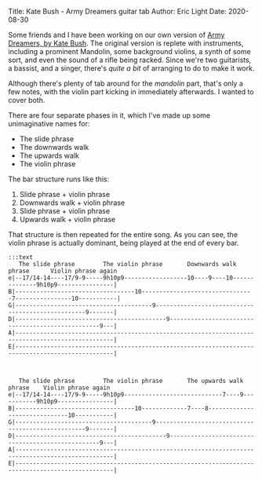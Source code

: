 Title: Kate Bush - Army Dreamers guitar tab
Author: Eric Light
Date: 2020-08-30

Some friends and I have been working on our own version of [Army Dreamers, by Kate Bush](https://www.youtube.com/watch?v=QOZDKlpybZE).  The original version is replete with instruments, including a prominent Mandolin, some background violins, a synth of some sort, and even the sound of a rifle being racked.  Since we're two guitarists, a bassist, and a singer, there's _quite a bit_ of arranging to do to make it work.

Although there's plenty of tab around for the _mandolin_ part, that's only a few notes, with the violin part kicking in immediately afterwards.  I wanted to cover both.

There are four separate phases in it, which I've made up some unimaginative names for:

 - The slide phrase
 - The downwards walk
 - The upwards walk
 - The violin phrase

The bar structure runs like this:

1. Slide phrase + violin phrase
1. Downwards walk + violin phrase
1. Slide phrase + violin phrase
1. Upwards walk + violin phrase

That structure is then repeated for the entire song.  As you can see, the violin phrase is actually dominant, being played at the end of every bar.


    :::text
       The slide phrase        The violin phrase       Downwards walk phrase      Violin phrase again
    e|--17/14-14----17/9-9-----9h10p9------------------10----9----10--------------9h10p9----------------|
    B|----------------------------------10--------------------------------7----------------10-----------|
    G|---------------------------------------9--------------------------------------------------9-------|
    D|-------------------------------------------9--------------------------------------------------9---|
    A|--------------------------------------------------------------------------------------------------|
    E|--------------------------------------------------------------------------------------------------|



       The slide phrase        The violin phrase       The upwards walk phrase    Violin phrase again    
    e|--17/14-14----17/9-9-----9h10p9----------------------------7----9-----------9h10p9----------------|
    B|----------------------------------10-------------7----8------------------------------10-----------|
    G|---------------------------------------9--------------------------------------------------9-------|
    D|-------------------------------------------9--------------------------------------------------9---|
    A|--------------------------------------------------------------------------------------------------|
    E|--------------------------------------------------------------------------------------------------|



